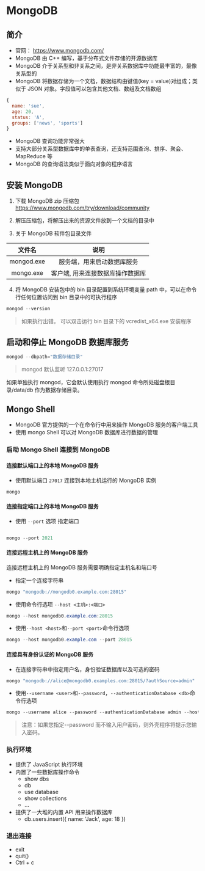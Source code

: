# MongoDB

## 简介

- 官网： https://www.mongodb.com/
- MongoDB 由 C++ 编写，基于分布式文件存储的开源数据库
- MongoDB 介于关系型和非关系之间，是非关系数据库中功能最丰富的，最像关系型的
- MongoDB 将数据存储为一个文档，数据结构由键值(key = value)对组成；类似于 JSON 对象。字段值可以包含其他文档、数组及文档数组

```js
{
  name: 'sue',
  age: 20,
  status: 'A',
  groups: ['news', 'sports']
}
```

- MongoDB 查询功能非常强大
- 支持大部分关系型数据库中的单表查询，还支持范围查询、排序、聚会、MapReduce 等
- MongoDB 的查询语法类似于面向对象的程序语言

## 安装 MongoDB

1. 下载 MongoDB zip 压缩包
   https://www.mongodb.com/try/download/community

2. 解压压缩包，将解压出来的资源文件放到一个文档的目录中

3. 关于 MongoDB 软件包目录文件

|   文件名   |               说明               |
| :--------: | :------------------------------: |
| mongod.exe |    服务端，用来启动数据库服务    |
| mongo.exe  | 客户端, 用来连接数据库操作数据库 |

4. 将 MongoDB 安装包中的 bin 目录配置到系统环境变量 path 中，可以在命令行任何位置访问到 bin 目录中的可执行程序

```powershell
mongod --version
```

> 如果执行出错。 可以双击运行 bin 目录下的 vcredist_x64.exe 安装程序

## 启动和停止 MongoDB 数据库服务

```powershell
mongod --dbpath="数据存储目录"
```

> mongod 默认监听 127.0.0.1:27017

如果单独执行 mongod，它会默认使用执行 mongod 命令所处磁盘根目录/data/db 作为数据存储目录。

## Mongo Shell

- MongoDB 官方提供的一个在命令行中用来操作 MongoDB 服务的客户端工具
- 使用 mongo Shell 可以对 MongoDB 数据库进行数据的管理

### 启动 Mongo Shell 连接到 MongoDB

#### 连接默认端口上的本地 MongoDB 服务

- 使用默认端口 `27017` 连接到本地主机运行的 MongoDB 实例

```powershell
mongo
```

#### 连接指定端口上的本地 MongoDB 服务

- 使用 `--port` 选项 指定端口

```powershell

mongo --port 2021

```

#### 连接远程主机上的 MongoDB 服务

连接远程主机上的 MongoDB 服务需要明确指定主机名和端口号

- 指定一个连接字符串

```powershell
mongo "mongodb://mongodb0.example.com:28015"
```

- 使用命令行选项 `--host <主机>:<端口>`

```powershell
mongo --host mongodb0.example.com:28015
```

- 使用`--host <host>`和`--port <port>`命令行选项

```powershell
mongo --host mongodb0.example.com --port 28015
```

#### 连接具有身份认证的 MongoDB 服务

- 在连接字符串中指定用户名，身份验证数据库以及可选的密码

```powershell
mongo "mongodb://alice@mongodb0.examples.com:28015/?authSource=admin"
```

- 使用`--username <user>`和`--password`，`--authenticationDatabase <db>`命令行选项

```powershell
mongo --username alice --password --authenticationDatabase admin --host mongodb0.examples.com --port 28015
```

> 注意：如果您指定--password 而不输入用户密码，则外壳程序将提示您输入密码。

### 执行环境

- 提供了 JavaScript 执行环境
- 内置了一些数据库操作命令
  - show dbs
  - db
  - use database
  - show collections
  - ...
- 提供了一大堆的内置 API 用来操作数据库
  - db.users.insert({ name: 'Jack', age: 18 })

### 退出连接

- exit
- quit()
- Ctrl + c
